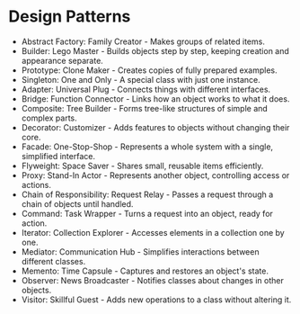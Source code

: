 # Design Patterns

* Abstract Factory: Family Creator - Makes groups of related items.
* Builder: Lego Master - Builds objects step by step, keeping creation and appearance separate.
* Prototype: Clone Maker - Creates copies of fully prepared examples.
* Singleton: One and Only - A special class with just one instance.
* Adapter: Universal Plug - Connects things with different interfaces.
* Bridge: Function Connector - Links how an object works to what it does.
* Composite: Tree Builder - Forms tree-like structures of simple and complex parts.
* Decorator: Customizer - Adds features to objects without changing their core.
* Facade: One-Stop-Shop - Represents a whole system with a single, simplified interface.
* Flyweight: Space Saver - Shares small, reusable items efficiently.
* Proxy: Stand-In Actor - Represents another object, controlling access or actions.
* Chain of Responsibility: Request Relay - Passes a request through a chain of objects until handled.
* Command: Task Wrapper - Turns a request into an object, ready for action.
* Iterator: Collection Explorer - Accesses elements in a collection one by one.
* Mediator: Communication Hub - Simplifies interactions between different classes.
* Memento: Time Capsule - Captures and restores an object's state.
* Observer: News Broadcaster - Notifies classes about changes in other objects.
* Visitor: Skillful Guest - Adds new operations to a class without altering it.

